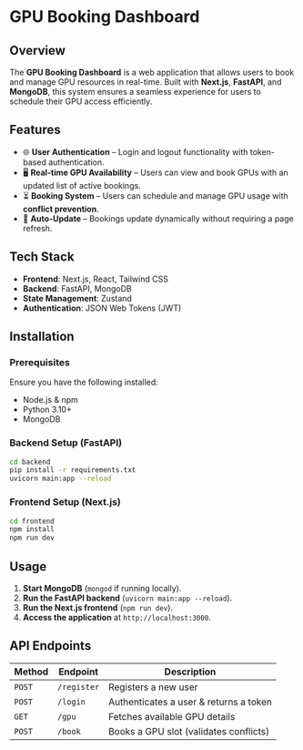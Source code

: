 # GPU Booking Dashboard

## Overview
The **GPU Booking Dashboard** is a web application that allows users to book and manage GPU resources in real-time. Built with **Next.js**, **FastAPI**, and **MongoDB**, this system ensures a seamless experience for users to schedule their GPU access efficiently.

## Features
- 🌐 **User Authentication** – Login and logout functionality with token-based authentication.
- 🖥️ **Real-time GPU Availability** – Users can view and book GPUs with an updated list of active bookings.
- ⏳ **Booking System** – Users can schedule and manage GPU usage with **conflict prevention**.
- 🔄 **Auto-Update** – Bookings update dynamically without requiring a page refresh.

## Tech Stack
- **Frontend**: Next.js, React, Tailwind CSS
- **Backend**: FastAPI, MongoDB
- **State Management**: Zustand
- **Authentication**: JSON Web Tokens (JWT)

## Installation
### Prerequisites
Ensure you have the following installed:
- Node.js & npm
- Python 3.10+
- MongoDB

### Backend Setup (FastAPI)
```bash
cd backend
pip install -r requirements.txt
uvicorn main:app --reload
```

### Frontend Setup (Next.js)
```bash
cd frontend
npm install
npm run dev
```

## Usage
1. **Start MongoDB** (`mongod` if running locally).
2. **Run the FastAPI backend** (`uvicorn main:app --reload`).
3. **Run the Next.js frontend** (`npm run dev`).
4. **Access the application** at `http://localhost:3000`.

## API Endpoints
| Method | Endpoint    | Description |
|--------|------------|-------------|
| `POST` | `/register` | Registers a new user |
| `POST` | `/login` | Authenticates a user & returns a token |
| `GET`  | `/gpu` | Fetches available GPU details |
| `POST` | `/book` | Books a GPU slot (validates conflicts) |


